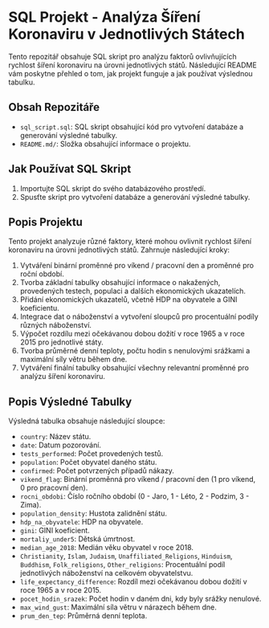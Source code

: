 # SQL Projekt - Analýza Šíření Koronaviru v Jednotlivých Státech

Tento repozitář obsahuje SQL skript pro analýzu faktorů ovlivňujících rychlost šíření koronaviru na úrovni jednotlivých států. Následující README vám poskytne přehled o tom, jak projekt funguje a jak používat výslednou tabulku.

## Obsah Repozitáře

- `sql_script.sql`: SQL skript obsahující kód pro vytvoření databáze a generování výsledné tabulky.
- `README.md/`: Složka obsahující informace o projektu.


## Jak Používat SQL Skript

1. Importujte SQL skript do svého databázového prostředí.
2. Spusťte skript pro vytvoření databáze a generování výsledné tabulky.

## Popis Projektu

Tento projekt analyzuje různé faktory, které mohou ovlivnit rychlost šíření koronaviru na úrovni jednotlivých států. Zahrnuje následující kroky:

1. Vytváření binární proměnné pro víkend / pracovní den a proměnné pro roční období.
2. Tvorba základní tabulky obsahující informace o nakažených, provedených testech, populaci a dalších ekonomických ukazatelích.
3. Přidání ekonomických ukazatelů, včetně HDP na obyvatele a GINI koeficientu.
4. Integrace dat o náboženství a vytvoření sloupců pro procentuální podíly různých náboženství.
5. Výpočet rozdílu mezi očekávanou dobou dožití v roce 1965 a v roce 2015 pro jednotlivé státy.
6. Tvorba průměrné denní teploty, počtu hodin s nenulovými srážkami a maximální síly větru během dne.
7. Vytváření finální tabulky obsahující všechny relevantní proměnné pro analýzu šíření koronaviru.

## Popis Výsledné Tabulky

Výsledná tabulka obsahuje následující sloupce:

- `country`: Název státu.
- `date`: Datum pozorování.
- `tests_performed`: Počet provedených testů.
- `population`: Počet obyvatel daného státu.
- `confirmed`: Počet potvrzených případů nákazy.
- `vikend_flag`: Binární proměnná pro víkend / pracovní den (1 pro víkend, 0 pro pracovní den).
- `rocni_obdobi`: Číslo ročního období (0 - Jaro, 1 - Léto, 2 - Podzim, 3 - Zima).
- `population_density`: Hustota zalidnění státu.
- `hdp_na_obyvatele`: HDP na obyvatele.
- `gini`: GINI koeficient.
- `mortaliy_under5`: Dětská úmrtnost.
- `median_age_2018`: Medián věku obyvatel v roce 2018.
- `Christianity`, `Islam`, `Judaism`, `Unaffiliated_Religions`, `Hinduism`, `Buddhism`, `Folk_religions`, `Other_religions`: Procentuální podíl jednotlivých náboženství na celkovém obyvatelstvu.
- `life_expectancy_difference`: Rozdíl mezi očekávanou dobou dožití v roce 1965 a v roce 2015.
- `pocet_hodin_srazek`: Počet hodin v daném dni, kdy byly srážky nenulové.
- `max_wind_gust`: Maximální síla větru v nárazech během dne.
- `prum_den_tep`: Průměrná denní teplota.







